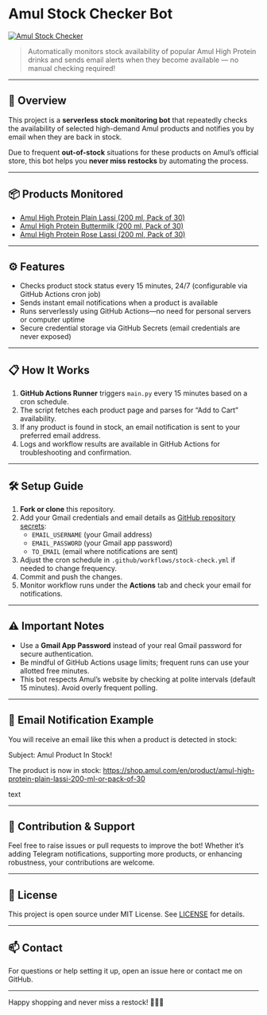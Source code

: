 # Amul Stock Checker Bot

[![Amul Stock Checker](https://github.com/singhharsh77/AMUL_CronJob/actions/workflows/stock-check.yml/badge.svg)](https://github.com/singhharsh77/AMUL_CronJob/actions/workflows/stock-check.yml)

> Automatically monitors stock availability of popular Amul High Protein drinks and sends email alerts when they become available — no manual checking required!

---

## 🚀 Overview

This project is a **serverless stock monitoring bot** that repeatedly checks the availability of selected high-demand Amul products and notifies you by email when they are back in stock.

Due to frequent **out-of-stock** situations for these products on Amul’s official store, this bot helps you **never miss restocks** by automating the process.

---

## 📦 Products Monitored

- [Amul High Protein Plain Lassi (200 ml, Pack of 30)](https://shop.amul.com/en/product/amul-high-protein-plain-lassi-200-ml-or-pack-of-30)  
- [Amul High Protein Buttermilk (200 ml, Pack of 30)](https://shop.amul.com/en/product/amul-high-protein-buttermilk-200-ml-or-pack-of-30)  
- [Amul High Protein Rose Lassi (200 ml, Pack of 30)](https://shop.amul.com/en/product/amul-high-protein-rose-lassi-200-ml-or-pack-of-30)

---

## ⚙️ Features

- Checks product stock status every 15 minutes, 24/7 (configurable via GitHub Actions cron job)  
- Sends instant email notifications when a product is available  
- Runs serverlessly using GitHub Actions—no need for personal servers or computer uptime  
- Secure credential storage via GitHub Secrets (email credentials are never exposed)  

---

## 📋 How It Works

1. **GitHub Actions Runner** triggers `main.py` every 15 minutes based on a cron schedule.  
2. The script fetches each product page and parses for “Add to Cart” availability.  
3. If any product is found in stock, an email notification is sent to your preferred email address.  
4. Logs and workflow results are available in GitHub Actions for troubleshooting and confirmation.  

---

## 🛠 Setup Guide

1. **Fork or clone** this repository.  
2. Add your Gmail credentials and email details as [GitHub repository secrets](https://docs.github.com/en/actions/security-guides/encrypted-secrets):  
   - `EMAIL_USERNAME` (your Gmail address)  
   - `EMAIL_PASSWORD` (your Gmail app password)  
   - `TO_EMAIL` (email where notifications are sent)  
3. Adjust the cron schedule in `.github/workflows/stock-check.yml` if needed to change frequency.  
4. Commit and push the changes.  
5. Monitor workflow runs under the **Actions** tab and check your email for notifications.

---

## ⚠️ Important Notes

- Use a **Gmail App Password** instead of your real Gmail password for secure authentication.  
- Be mindful of GitHub Actions usage limits; frequent runs can use your allotted free minutes.  
- This bot respects Amul’s website by checking at polite intervals (default 15 minutes). Avoid overly frequent polling.  

---

## 📧 Email Notification Example

You will receive an email like this when a product is detected in stock:

Subject: Amul Product In Stock!

The product is now in stock:
https://shop.amul.com/en/product/amul-high-protein-plain-lassi-200-ml-or-pack-of-30

text

---

## 🎉 Contribution & Support

Feel free to raise issues or pull requests to improve the bot! Whether it’s adding Telegram notifications, supporting more products, or enhancing robustness, your contributions are welcome.

---

## 📜 License

This project is open source under MIT License. See [LICENSE](LICENSE) for details.

---

## 📫 Contact

For questions or help setting it up, open an issue here or contact me on GitHub.

---

Happy shopping and never miss a restock! 🥳🥛🥤
